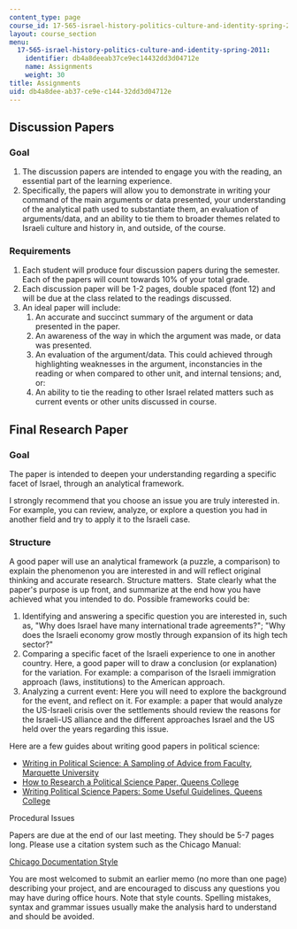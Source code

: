 ```yaml
---
content_type: page
course_id: 17-565-israel-history-politics-culture-and-identity-spring-2011
layout: course_section
menu:
  17-565-israel-history-politics-culture-and-identity-spring-2011:
    identifier: db4a8deeab37ce9ec14432dd3d04712e
    name: Assignments
    weight: 30
title: Assignments
uid: db4a8dee-ab37-ce9e-c144-32dd3d04712e
---
```


Discussion Papers
-----------------

### Goal

1.  The discussion papers are intended to engage you with the reading, an essential part of the learning experience.
2.  Specifically, the papers will allow you to demonstrate in writing your command of the main arguments or data presented, your understanding of the analytical path used to substantiate them, an evaluation of arguments/data, and an ability to tie them to broader themes related to Israeli culture and history in, and outside, of the course.

### Requirements

1.  Each student will produce four discussion papers during the semester. Each of the papers will count towards 10% of your total grade.
2.  Each discussion paper will be 1-2 pages, double spaced (font 12) and will be due at the class related to the readings discussed.
3.  An ideal paper will include:
    1.  An accurate and succinct summary of the argument or data presented in the paper.
    2.  An awareness of the way in which the argument was made, or data was presented.
    3.  An evaluation of the argument/data. This could achieved through highlighting weaknesses in the argument, inconstancies in the reading or when compared to other unit, and internal tensions; and, or:
    4.  An ability to tie the reading to other Israel related matters such as current events or other units discussed in course.

Final Research Paper
--------------------

### Goal

The paper is intended to deepen your understanding regarding a specific facet of Israel, through an analytical framework.

I strongly recommend that you choose an issue you are truly interested in. For example, you can review, analyze, or explore a question you had in another field and try to apply it to the Israeli case.

### Structure

A good paper will use an analytical framework (a puzzle, a comparison) to explain the phenomenon you are interested in and will reflect original thinking and accurate research. Structure matters.  State clearly what the paper's purpose is up front, and summarize at the end how you have achieved what you intended to do. Possible frameworks could be:

1.  Identifying and answering a specific question you are interested in, such as, "Why does Israel have many international trade agreements?"; "Why does the Israeli economy grow mostly through expansion of its high tech sector?"
2.  Comparing a specific facet of the Israeli experience to one in another country. Here, a good paper will to draw a conclusion (or explanation) for the variation. For example: a comparison of the Israeli immigration approach (laws, institutions) to the American approach.
3.  Analyzing a current event: Here you will need to explore the background for the event, and reflect on it. For example: a paper that would analyze the US-Israeli crisis over the settlements should review the reasons for the Israeli-US alliance and the different approaches Israel and the US held over the years regarding this issue.

Here are a few guides about writing good papers in political science:

*   [Writing in Political Science: A Sampling of Advice from Faculty, Marquette University  
    ](http://www.marquette.edu/wac/departmental/MarquetteUniversityWritinginPoliticalScienceCourses.shtml)
*   [How to Research a Political Science Paper, Queens College  
    ](http://qcpages.qc.edu/Political_Science/researching.html)
*   [Writing Political Science Papers: Some Useful Guidelines, Queens College](http://qcpages.qc.edu/Political_Science/tips.html)

Procedural Issues

Papers are due at the end of our last meeting. They should be 5-7 pages long. Please use a citation system such as the Chicago Manual:

[Chicago Documentation Style  
](http://www.wisc.edu/writing/Handbook/DocChicago.html)

You are most welcomed to submit an earlier memo (no more than one page) describing your project, and are encouraged to discuss any questions you may have during office hours. Note that style counts. Spelling mistakes, syntax and grammar issues usually make the analysis hard to understand and should be avoided.